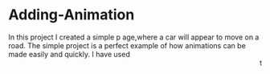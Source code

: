 # Adding-Animation
In
this project
I created a simple p
age,where a car will
 appear to move on a road. 
The simple project is a perfect
 example of how animations 
can be made easily and quickly.
 I have   used <marquee> 
tag for creating 
this simple 
 animation. 
